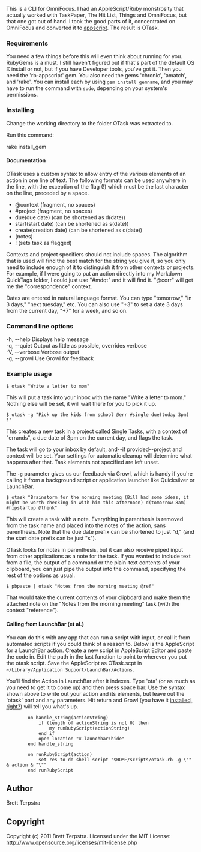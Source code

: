[appscript]: http://appscript.sourceforge.net/
[sessions]: http://brettterpstra.com/duplicating-safari-browsing-sessions-between-macs/
[tony]: http://brettterpstra.com/duplicating-safari-browsing-sessions-between-macs/#comment-16853

This is a CLI for OmniFocus. I had an AppleScript/Ruby monstrosity that actually worked with TaskPaper, The Hit List, Things and OmniFocus, but that one got out of hand. I took the good parts of it, concentrated on OmniFocus and converted it to [appscript][]. The result is OTask.

### Requirements

You need a few things before this will even think about running for you. RubyGems is a must. I still haven't figured out if that's part of the default OS X install or not, but if you have Developer tools, you've got it. Then you need the 'rb-appscript' gem. You also need the gems 'chronic', 'amatch', and 'rake'. You can install each by using `gem install gemname`, and you may have to run the command with `sudo`, depending on your system's permissions.

### Installing

Change the working directory to the folder OTask was extracted to.

Run this command:

rake install_gem

#### Documentation

OTask uses a custom syntax to allow entry of the various elements of an action in one line of text. The following formats can be used anywhere in the line, with the exception of the flag (!) which must be the last character on the line, preceded by a space.

 * @context			   (fragment, no spaces)
 * \#project             (fragment, no spaces)
 * due(due date)        (can be shortened as d(date))
 * start(start date)    (can be shortened as s(date))
 * create(creation date)    (can be shortened as c(date))
 * (notes)
 * !						(sets task as flagged)
 
Contexts and project specifiers should not include spaces. The algorithm that is used will find the best match for the string you give it, so you only need to include enough of it to distinguish it from other contexts or projects. For example, if I were going to put an action directly into my Markdown QuickTags folder, I could just use "#mdqt" and it will find it. "@corr" will get me the "correspondence" context.

Dates are entered in natural language format. You can type "tomorrow," "in 3 days," "next tuesday," etc. You can also use "+3" to set a date 3 days from the current day, "+7" for a week, and so on.

### Command line options

 -h, --help     Displays help message   
 -q, --quiet    Output as little as possible, overrides verbose   
 -V, --verbose  Verbose output   
 -g, --growl    Use Growl for feedback
 
### Example usage

	$ otask "Write a letter to mom"
	
This will put a task into your inbox with the name "Write a letter to mom." Nothing else will be set, it will wait there for you to pick it up.
 
	$ otask -g "Pick up the kids from school @err #single due(today 3pm) !"

This creates a new task in a project called Single Tasks, with a context of "errands", a due date of 3pm on the current day, and flags the task. 

The task will go to your inbox by default, and--if provided--project and context will be set. Your settings for automatic cleanup will determine what happens after that. Task elements not specified are left unset.

The `-g` parameter gives us our feedback via Growl, which is handy if you're calling it from a background script or application launcher like Quicksilver or LaunchBar.

	$ otask "Brainstorm for the morning meeting (Bill had some ideas, it might be worth checking in with him this afternoon) d(tomorrow 8am) #hipstartup @think"
	
This will create a task with a note. Everything in parenthesis is removed from the task name and placed into the notes of the action, sans parenthesis. Note that the due date prefix can be shortened to just "d," (and the start date prefix can be just "s").

OTask looks for notes in parenthesis, but it can also receive piped input from other applications as a note for the task. If you wanted to include text from a file, the output of a command or the plain-text contents of your clipboard, you can just pipe the output into the command, specifying the rest of the options as usual.

	$ pbpaste | otask "Notes from the morning meeting @ref"
	
That would take the current contents of your clipboard and make them the attached note on the "Notes from the morning meeting" task (with the context "reference").

#### Calling from LaunchBar (et al.)

You can do this with any app that can run a script with input, or call it from automated scripts if you could think of a reason to. Below is the AppleScript for a LaunchBar action. Create a new script in AppleScript Editor and paste the code in. Edit the path in the last function to point to wherever you put the otask script. Save the AppleScript as OTask.scpt in `~/Library/Application Support/LaunchBar/Actions`. 

You'll find the Action in LaunchBar after it indexes. Type 'ota' (or as much as you need to get it to come up) and then press space bar. Use the syntax shown above to write out your action and its elements, but leave out the 'otask' part and any parameters. Hit return and Growl (you have it [installed, right?](http://growl.info)) will tell you what's up.

			on handle_string(actionString)
				if (length of actionString is not 0) then
					my runRubyScript(actionString)
				end if
				open location "x-launchbar:hide"
			end handle_string

			on runRubyScript(action)
				set res to do shell script "$HOME/scripts/otask.rb -g \"" & action & "\""
			end runRubyScript

## Author

Brett Terpstra

## Copyright

Copyright (c) 2011 Brett Terpstra. Licensed under the MIT License:
<http://www.opensource.org/licenses/mit-license.php>